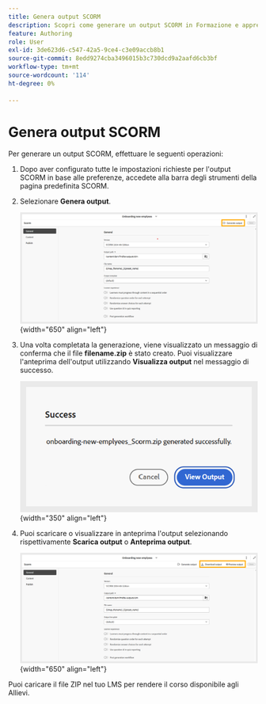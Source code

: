 ```yaml
---
title: Genera output SCORM
description: Scopri come generare un output SCORM in Formazione e apprendimento del prodotto
feature: Authoring
role: User
exl-id: 3de623d6-c547-42a5-9ce4-c3e09accb8b1
source-git-commit: 8edd9274cba3496015b3c730dcd9a2aafd6cb3bf
workflow-type: tm+mt
source-wordcount: '114'
ht-degree: 0%

---
```


# Genera output SCORM

Per generare un output SCORM, effettuare le seguenti operazioni:

1. Dopo aver configurato tutte le impostazioni richieste per l&#39;output SCORM in base alle preferenze, accedete alla barra degli strumenti della pagina predefinita SCORM.
1. Selezionare **Genera output**.

   ![](assets/scorm-generate-output.png){width="650" align="left"}

1. Una volta completata la generazione, viene visualizzato un messaggio di conferma che il file **filename.zip** è stato creato. Puoi visualizzare l&#39;anteprima dell&#39;output utilizzando **Visualizza output** nel messaggio di successo.

   ![](assets/scorm-success-message.png){width="350" align="left"}

1. Puoi scaricare o visualizzare in anteprima l&#39;output selezionando rispettivamente **Scarica output** o **Anteprima output**.

   ![](assets/scorm-view-output.png){width="650" align="left"}

Puoi caricare il file ZIP nel tuo LMS per rendere il corso disponibile agli Allievi.
